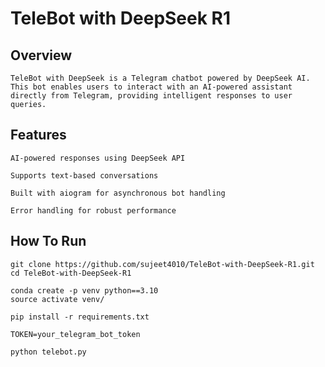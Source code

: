 
# TeleBot with DeepSeek R1
## Overview

    TeleBot with DeepSeek is a Telegram chatbot powered by DeepSeek AI. This bot enables users to interact with an AI-powered assistant directly from Telegram, providing intelligent responses to user queries.

## Features

    AI-powered responses using DeepSeek API

    Supports text-based conversations

    Built with aiogram for asynchronous bot handling

    Error handling for robust performance

## How To Run

    git clone https://github.com/sujeet4010/TeleBot-with-DeepSeek-R1.git
    cd TeleBot-with-DeepSeek-R1

    conda create -p venv python==3.10
    source activate venv/

    pip install -r requirements.txt

    TOKEN=your_telegram_bot_token

    python telebot.py